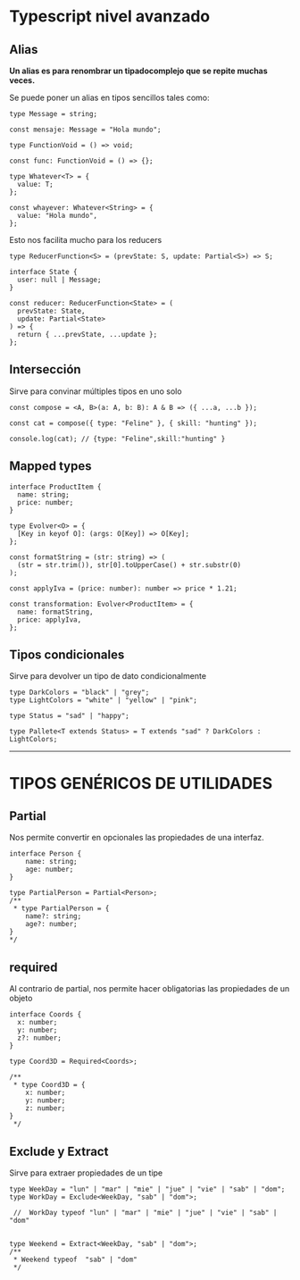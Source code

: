 # Typescript nivel avanzado

## Alias

**Un alias es para renombrar un tipadocomplejo que se repite muchas veces.**

Se puede poner un alias en tipos sencillos tales como:

```
type Message = string;

const mensaje: Message = "Hola mundo";

type FunctionVoid = () => void;

const func: FunctionVoid = () => {};

type Whatever<T> = {
  value: T;
};

const whayever: Whatever<String> = {
  value: "Hola mundo",
};
```

Esto nos facilita mucho para los reducers

```
type ReducerFunction<S> = (prevState: S, update: Partial<S>) => S;

interface State {
  user: null | Message;
}

const reducer: ReducerFunction<State> = (
  prevState: State,
  update: Partial<State>
) => {
  return { ...prevState, ...update };
};
```

## Intersección

Sirve para convinar múltiples tipos en uno solo

```
const compose = <A, B>(a: A, b: B): A & B => ({ ...a, ...b });

const cat = compose({ type: "Feline" }, { skill: "hunting" });

console.log(cat); // {type: "Feline",skill:"hunting" }

```

## Mapped types

```
interface ProductItem {
  name: string;
  price: number;
}

type Evolver<O> = {
  [Key in keyof O]: (args: O[Key]) => O[Key];
};

const formatString = (str: string) => (
  (str = str.trim()), str[0].toUpperCase() + str.substr(0)
);

const applyIva = (price: number): number => price * 1.21;

const transformation: Evolver<ProductItem> = {
  name: formatString,
  price: applyIva,
};

```

## Tipos condicionales

Sirve para devolver un tipo de dato condicionalmente

```
type DarkColors = "black" | "grey";
type LightColors = "white" | "yellow" | "pink";

type Status = "sad" | "happy";

type Pallete<T extends Status> = T extends "sad" ? DarkColors : LightColors;
```

---

# TIPOS GENÉRICOS DE UTILIDADES

## Partial

Nos permite convertir en opcionales las propiedades de una interfaz.

```
interface Person {
    name: string;
    age: number;
}

type PartialPerson = Partial<Person>;
/**
 * type PartialPerson = {
    name?: string;
    age?: number;
}
*/
```

## required

Al contrario de partial, nos permite hacer obligatorias las propiedades de un objeto

```
interface Coords {
  x: number;
  y: number;
  z?: number;
}

type Coord3D = Required<Coords>;

/**
 * type Coord3D = {
    x: number;
    y: number;
    z: number;
}
 */

```

## Exclude y Extract

Sirve para extraer propiedades de un tipe

```
type WeekDay = "lun" | "mar" | "mie" | "jue" | "vie" | "sab" | "dom";
type WorkDay = Exclude<WeekDay, "sab" | "dom">;
 
 //  WorkDay typeof "lun" | "mar" | "mie" | "jue" | "vie" | "sab" | "dom"
 

type Weekend = Extract<WeekDay, "sab" | "dom">;
/**
 * Weekend typeof  "sab" | "dom"
 */

```
